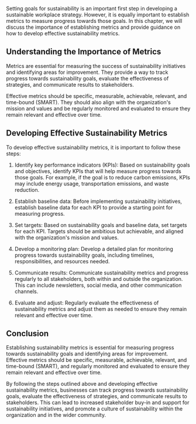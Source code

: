 
Setting goals for sustainability is an important first step in developing a sustainable workplace strategy. However, it is equally important to establish metrics to measure progress towards those goals. In this chapter, we will discuss the importance of establishing metrics and provide guidance on how to develop effective sustainability metrics.

Understanding the Importance of Metrics
---------------------------------------

Metrics are essential for measuring the success of sustainability initiatives and identifying areas for improvement. They provide a way to track progress towards sustainability goals, evaluate the effectiveness of strategies, and communicate results to stakeholders.

Effective metrics should be specific, measurable, achievable, relevant, and time-bound (SMART). They should also align with the organization's mission and values and be regularly monitored and evaluated to ensure they remain relevant and effective over time.

Developing Effective Sustainability Metrics
-------------------------------------------

To develop effective sustainability metrics, it is important to follow these steps:

1. Identify key performance indicators (KPIs): Based on sustainability goals and objectives, identify KPIs that will help measure progress towards those goals. For example, if the goal is to reduce carbon emissions, KPIs may include energy usage, transportation emissions, and waste reduction.

2. Establish baseline data: Before implementing sustainability initiatives, establish baseline data for each KPI to provide a starting point for measuring progress.

3. Set targets: Based on sustainability goals and baseline data, set targets for each KPI. Targets should be ambitious but achievable, and aligned with the organization's mission and values.

4. Develop a monitoring plan: Develop a detailed plan for monitoring progress towards sustainability goals, including timelines, responsibilities, and resources needed.

5. Communicate results: Communicate sustainability metrics and progress regularly to all stakeholders, both within and outside the organization. This can include newsletters, social media, and other communication channels.

6. Evaluate and adjust: Regularly evaluate the effectiveness of sustainability metrics and adjust them as needed to ensure they remain relevant and effective over time.

Conclusion
----------

Establishing sustainability metrics is essential for measuring progress towards sustainability goals and identifying areas for improvement. Effective metrics should be specific, measurable, achievable, relevant, and time-bound (SMART), and regularly monitored and evaluated to ensure they remain relevant and effective over time.

By following the steps outlined above and developing effective sustainability metrics, businesses can track progress towards sustainability goals, evaluate the effectiveness of strategies, and communicate results to stakeholders. This can lead to increased stakeholder buy-in and support for sustainability initiatives, and promote a culture of sustainability within the organization and in the wider community.

